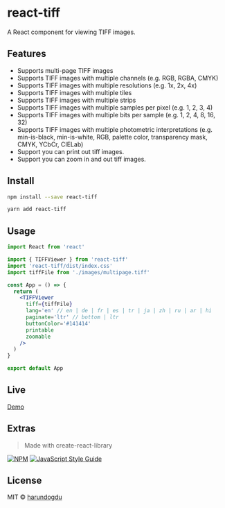 # react-tiff

A React component for viewing TIFF images.

## Features

- Supports multi-page TIFF images
- Supports TIFF images with multiple channels (e.g. RGB, RGBA, CMYK)
- Supports TIFF images with multiple resolutions (e.g. 1x, 2x, 4x)
- Supports TIFF images with multiple tiles
- Supports TIFF images with multiple strips
- Supports TIFF images with multiple samples per pixel (e.g. 1, 2, 3, 4)
- Supports TIFF images with multiple bits per sample (e.g. 1, 2, 4, 8, 16, 32)
- Supports TIFF images with multiple photometric interpretations (e.g. min-is-black, min-is-white, RGB, palette color, transparency mask, CMYK, YCbCr, CIELab)
- Support you can print out tiff images.
- Support you can zoom in and out tiff images.

## Install

```bash
npm install --save react-tiff
```

```bash
yarn add react-tiff
```

## Usage

```jsx
import React from 'react'

import { TIFFViewer } from 'react-tiff'
import 'react-tiff/dist/index.css'
import tiffFile from './images/multipage.tiff'

const App = () => {
  return (
    <TIFFViewer
      tiff={tiffFile}
      lang='en' // en | de | fr | es | tr | ja | zh | ru | ar | hi
      paginate='ltr' // bottom | ltr
      buttonColor='#141414'
      printable
      zoomable
    />
  )
}

export default App
```

## Live

[Demo](https://codesandbox.io/s/react-tiff-95u65f)

## Extras

> Made with create-react-library

[![NPM](https://img.shields.io/npm/v/react-tiff-viewer.svg)](https://www.npmjs.com/package/react-tiff-viewer) [![JavaScript Style Guide](https://img.shields.io/badge/code_style-standard-brightgreen.svg)](https://standardjs.com)

## License

MIT © [harundogdu](https://github.com/harundogdu)
